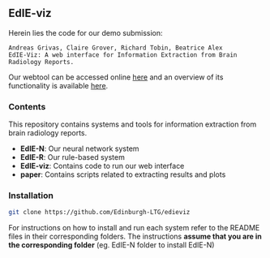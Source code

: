 ## EdIE-viz

Herein lies the code for our demo submission:
>
	Andreas Grivas, Claire Grover, Richard Tobin, Beatrice Alex
	EdIE-Viz: A web interface for Information Extraction from Brain Radiology Reports.

Our webtool can be accessed online [here](http://jekyll.inf.ed.ac.uk/edieviz) and an overview of its functionality
is available [here](http://jekyll.inf.ed.ac.uk/edieviz/about).

### Contents

This repository contains systems and tools for information extraction from brain radiology reports.

* **EdIE-N**: Our neural network system
* **EdIE-R**: Our rule-based system
* **EdIE-viz**: Contains code to run our web interface
* **paper**: Contains scripts related to extracting results and plots

### Installation

```bash
git clone https://github.com/Edinburgh-LTG/edieviz
```

For instructions on how to install and run each system refer to the README files in their corresponding folders.
The instructions **assume that you are in the corresponding folder** (eg. EdIE-N folder to install EdIE-N)
